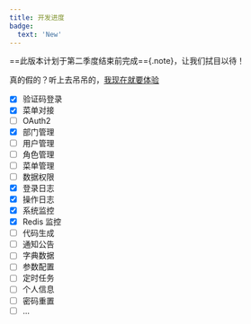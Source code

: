 ```yaml
---
title: 开发进度
badge:
  text: 'New'
---
```


==此版本计划于第二季度结束前完成=={.note}，让我们拭目以待！

真的假的？听上去吊吊的，[我现在就要体验](./quick-start.md)

- [x] 验证码登录
- [x] 菜单对接
- [ ] OAuth2
- [x] 部门管理
- [ ] 用户管理 <Badge text="优先" />
- [ ] 角色管理
- [ ] 菜单管理 <Badge text="优先" />
- [ ] 数据权限
- [x] 登录日志
- [x] 操作日志
- [x] 系统监控
- [x] Redis 监控
- [ ] 代码生成
- [ ] 通知公告
- [ ] 字典数据
- [ ] 参数配置
- [ ] 定时任务
- [ ] 个人信息
- [ ] 密码重置
- [ ] ...
